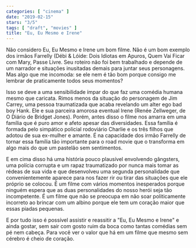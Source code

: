 ```yaml
---
categories: [ "cinema" ]
date: "2019-02-15"
stars: "3/5"
tags: [ "draft", "movies" ]
title: "Eu, Eu Mesmo e Irene"
---
```

Não considero Eu, Eu Mesmo e Irene um bom filme. Não é um bom exemplo
dos irmãos Farrelly (Débi & Lóide: Dois Idiotas em Apuros, Quem
Vai Ficar com Mary, Passe Livre. Seu roteiro não foi bem trabalhado e
depende de um narrador e situações inusitadas demais para juntar seus
personagens. Mas algo que me incomoda: se ele nem é tão bom porque
consigo me lembrar de praticamente todos seus momentos?

Isso se deve a uma sensibilidade ímpar do que faz uma comédia humana
mesmo que caricata. Rimos menos da situação do personagem de Jim
Carrey, uma pessoa traumatizada que acaba revelando um alter ego bad
boy Hank. Ele e sua parceira amorosa eventual Irene (Renée Zellweger,
de O Diário de Bridget Jones). Porém, antes disso o filme nos amarra
em uma família que é puro amor e afeto apesar das diversidades. Essa
família é formada pelo simpático policial rodoviário Charlie e os
três filhos que adotou de sua ex-mulher e amante. É na capacidade
dos irmão Farrelly de tornar essa família tão importante para o road
movie que o transforma em algo mais do que um pastelão sem sentimentos.

E em cima disso há uma história pouco plausível envolvendo gângsters,
uma polícia corrupta e um rapaz traumatizado por nunca mais tomar as
rédeas de sua vida e que desenvolveu uma segunda personalidade que
convenientemente aparece para nos fazer rir ou tirar das situações que
ele próprio se colocou. É um filme com vários momentos inesperados
porque ninguém espera que as duas personalidades do nosso herói
seja tão incompetente. É um filme que não se preocupa em não soar
politicamente incorreto ao brincar com um albino porque ele tem um
coração maior que essas piadas pequenas.

E por tudo isso é possível assistir e reassitir a "Eu, Eu Mesmo e Irene"
e ainda gostar, sem sair com gosto ruim da boca como tantas comédias
sem pé nem cabeça. Para você ver o valor que há em um filme que
mesmo sem cérebro é cheio de coração.
